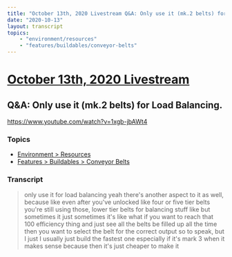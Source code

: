 ```yaml
---
title: "October 13th, 2020 Livestream Q&A: Only use it (mk.2 belts) for Load Balancing."
date: "2020-10-13"
layout: transcript
topics:
    - "environment/resources"
    - "features/buildables/conveyor-belts"
---
```

# [October 13th, 2020 Livestream](../2020-10-13.md)
## Q&A: Only use it (mk.2 belts) for Load Balancing.
https://www.youtube.com/watch?v=1xgb-jbAWt4

### Topics
* [Environment > Resources](../topics/environment/resources.md)
* [Features > Buildables > Conveyor Belts](../topics/features/buildables/conveyor-belts.md)

### Transcript

> only use it for load balancing yeah there's another aspect to it as well, because like even after you've unlocked like four or five tier belts you're still using those, lower tier belts for balancing stuff like but sometimes it just sometimes it's like what if you want to reach that 100 efficiency thing and just see all the belts be filled up all the time then you want to select the belt for the correct output so to speak, but I just I usually just build the fastest one especially if it's mark 3 when it makes sense because then it's just cheaper to make it

